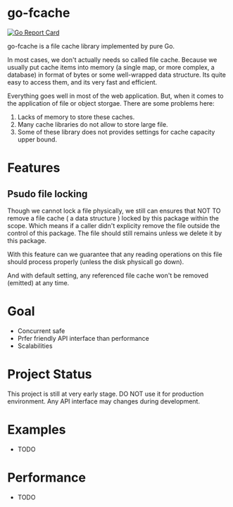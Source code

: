 go-fcache
=====
[![Go Report Card](https://goreportcard.com/badge/github.com/etcd-io/bbolt?style=flat-square)](https://goreportcard.com/report/github.com/MeowDada/go-fcache)

go-fcache is a file cache library implemented by pure Go.

In most cases, we don't actually needs so called file cache. Because we usually put cache items into memory (a single map, or more complex, a database) in format of bytes or some well-wrapped data structure. Its quite easy to access them, and its very fast and efficient.

Everything goes well in most of the web application. But, when it comes to the application of file or object storgae. 
There are some problems here:
1. Lacks of memory to store these caches.
2. Many cache libraries do not allow to store large file.
3. Some of these library does not provides settings for cache capacity upper bound.

# Features
## Psudo file locking
Though we cannot lock a file physically, we still can ensures that NOT TO remove a file cache ( a data structure ) locked by this package within the scope. Which means if a caller didn't explicity remove the file outside the control of this package. The file should still remains unless we delete it by this package.

With this feature can we guarantee that any reading operations on this file should process properly (unless the disk physicall go down).

And with default setting, any referenced file cache won't be removed (emitted) at any time.

# Goal
* Concurrent safe
* Prfer friendly API interface than performance
* Scalabilities

# Project Status
This project is still at very early stage. DO NOT use it for production environment. Any API interface may changes during development.

# Examples
* TODO

# Performance
* TODO